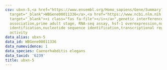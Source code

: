 ```yaml
---
csv: ubxn-5,<a href="https://www.ensembl.org/Homo_sapiens/Gene/Summary?db=core;g=WBGene00011336"
  target="_blank">WBGene00011336</a>,<a href="https://www.ncbi.nlm.nih.gov/pubmed/30894454"
  target="_blank"><i class="fas fa-file"></i></a>",genetic interference,functional
  association,prime adult stage, RNA-seq assay, hsf-1 overexpression,nucleotide sequence
  identification,nucleotide sequence identification,transcriptional regulation,up-regulates
  activity
data_alias: ubxn-5
data_id: WBGene00011336
data_numevidence: 1
data_species: Caenorhabditis elegans
data_taxid: '6239'
title: ubxn-5
---
```


